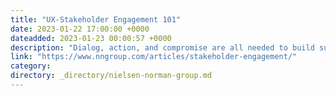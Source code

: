 ```yaml
---
title: "UX-Stakeholder Engagement 101"
date: 2023-01-22 17:00:00 +0000
dateadded: 2023-01-23 00:00:57 +0000
description: "Dialog, action, and compromise are all needed to build successful, mutually supportive relationships with your project’s stakeholders."
link: "https://www.nngroup.com/articles/stakeholder-engagement/"
category:
directory: _directory/nielsen-norman-group.md
---
```

